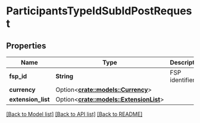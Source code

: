 # ParticipantsTypeIdSubIdPostRequest

## Properties

Name | Type | Description | Notes
------------ | ------------- | ------------- | -------------
**fsp_id** | **String** | FSP identifier. | 
**currency** | Option<[**crate::models::Currency**](Currency.md)> |  | [optional]
**extension_list** | Option<[**crate::models::ExtensionList**](ExtensionList.md)> |  | [optional]

[[Back to Model list]](../README.md#documentation-for-models) [[Back to API list]](../README.md#documentation-for-api-endpoints) [[Back to README]](../README.md)


